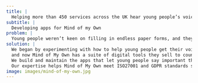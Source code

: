 ```yaml
---
title: |
  Helping more than 450 services across the UK hear young people’s voices
subtitle: |
  Developing apps for Mind of my Own
problem: |
  Young people weren’t keen on filling in endless paper forms, and they had no way of keeping track of what they had said and whether social workers listened.
solution: |
  We began by experimenting with how to help young people get their voices heard,
  and now Mind of My Own has a suite of digital tools they sell to councils.
  We build and maintain the apps that let young people say important things in different ways.
  Our expertise helps Mind of My Own meet ISO27001 and GDPR standards so councils and young people trust the system.
image: images/mind-of-my-own.jpg
---
```

